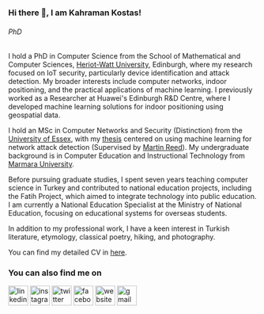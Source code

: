 ### Hi there 👋, I am Kahraman Kostas!
###### *PhD*



I hold a PhD in Computer Science from the School of Mathematical and Computer Sciences, [Heriot-Watt University](https://www.hw.ac.uk/), Edinburgh, where my research focused on IoT security, particularly device identification and attack detection. My broader interests include computer networks, indoor positioning, and the practical applications of machine learning. I previously worked as a Researcher at Huawei's Edinburgh R&D Centre, where I developed machine learning solutions for indoor positioning using geospatial data.

I hold an MSc in Computer Networks and Security (Distinction) from the [University of Essex](https://www.essex.ac.uk/), with my [thesis](https://github.com/kahramankostas/Anomaly-Detection-in-Networks-Using-Machine-Learning) centered on using machine learning for network attack detection (Supervised by [Martin Reed](https://www.essex.ac.uk/people/reedm58703/martin-reed)). My undergraduate background is in Computer Education and Instructional Technology from [Marmara University](https://www.marmara.edu.tr/en).

Before pursuing graduate studies, I spent seven years teaching computer science in Turkey and contributed to national education projects, including the Fatih Project, which aimed to integrate technology into public education. I am currently a National Education Specialist at the Ministry of National Education, focusing on educational systems for overseas students.

In addition to my professional work, I have a keen interest in Turkish literature, etymology, classical poetry, hiking, and photography.

You can find my detailed CV in [here](https://kahramankostas.github.io/assets/kahraman_kostas.pdf).


### You can also find me on


[<img src='https://cdn.jsdelivr.net/npm/simple-icons@3.0.1/icons/linkedin.svg' alt='linkedin' height='40'>](https://www.linkedin.com/in/kkostas/)  [<img src='https://cdn.jsdelivr.net/npm/simple-icons@3.0.1/icons/instagram.svg' alt='instagram' height='40'>](https://www.instagram.com/kahramankostas/)  [<img src='https://cdn.jsdelivr.net/npm/simple-icons@3.0.1/icons/twitter.svg' alt='twitter' height='40'>](https://twitter.com/@kkostas) [<img src='https://cdn.jsdelivr.net/npm/simple-icons@3.0.1/icons/facebook.svg' alt='facebook' height='40'>](https://www.facebook.com/kahramankostas) [<img src='https://cdn.jsdelivr.net/npm/simple-icons@3.0.1/icons/icloud.svg' alt='website' height='40'>](https://kahramankostas.github.io/) [<img src='https://cdn.jsdelivr.net/npm/simple-icons@3.0.1/icons/gmail.svg' alt='gmail' height='40'>](mailto:kahramankostas@gmail.com)
